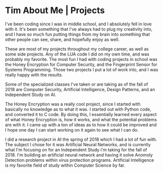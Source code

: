# Tim About Me | Projects

I've been coding since I was in middle school, and I absolutely fell in love with it. It's been something that I've always had to plug my creativity into, and I have so much fun putting things from my brain into something that other people can see, share, and hopefully enjoy as well.

These are most of my projects throughout my college career, as well as some side projects. Any of the LUA code I did on my own time, and was probably my favorite. The most fun I had with coding projects in school was the Honey Encryption for Computer Security, and the Fingerprint Sensor for Systems Programming. Those two projects I put a lot of work into, and I was really happy with the results.

Some of the specialized classes I've taken or are taking as of the fall of 2018 are Computer Security, Artificial Intelligence, Design Patterns, and an Independent Study on AI.

The Honey Encryption was a really cool project, since I started with basically no knowledge as to what it was. I started out with Python code, and converted it to C code. By doing this, I essentially learned every aspect of what Honey Encryption is, how it works, and what the potential problems are with it. I came up with a ton of ideas as to how it could be improved and I hope one day I can start working on it again to see what I can do.

I did a research project in AI the spring of 2018 which I had a lot of fun with. The subject I chose for it was Artificial Neural Networks, and is currently what I'm focusing on for an Independent Study i'm taking for the fall of 2018. I'm building an artificial neural network and having it solve Anomoly Detection problems within virus protection programs. Artificial Intelligence is my favorite field of study within Computer Science by far.
